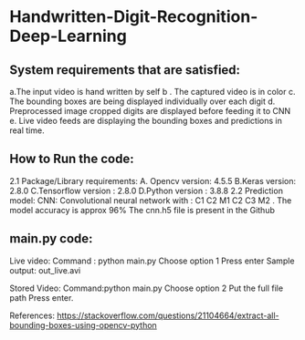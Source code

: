 # Handwritten-Digit-Recognition-Deep-Learning

## System requirements that are satisfied:
a.The input video is hand written by self
b . The captured video is in color
c. The bounding boxes are being displayed individually over each digit
d. Preprocessed image cropped digits are displayed before feeding it to CNN
e. Live video feeds are displaying the bounding boxes and predictions in real time.

## How to Run the code:
2.1 Package/Library requirements:
A. Opencv version: 4.5.5
B.Keras version: 2.8.0
C.Tensorflow version : 2.8.0
D.Python version : 3.8.8
2.2 Prediction model:
CNN: Convolutional neural network with :
C1 C2 M1 C2 C3 M2 .
The model accuracy is approx 96%
The cnn.h5 file is present in the Github 

## main.py code:
Live video:
Command : python main.py
Choose option 1
Press enter
Sample output: out_live.avi

Stored Video:
Command:python main.py
Choose option 2
Put the full file path
Press enter.

References: https://stackoverflow.com/questions/21104664/extract-all-bounding-boxes-using-opencv-python
